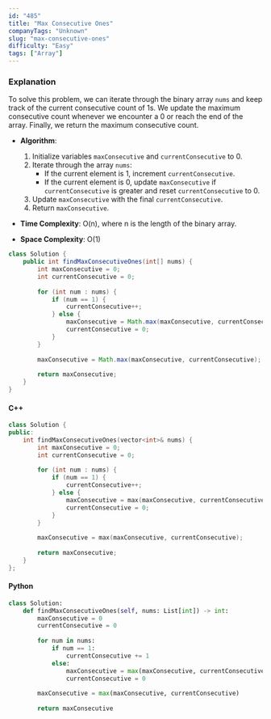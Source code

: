 ```yaml
---
id: "485"
title: "Max Consecutive Ones"
companyTags: "Unknown"
slug: "max-consecutive-ones"
difficulty: "Easy"
tags: ["Array"]
---
```


### Explanation

To solve this problem, we can iterate through the binary array `nums` and keep track of the current consecutive count of 1s. We update the maximum consecutive count whenever we encounter a 0 or reach the end of the array. Finally, we return the maximum consecutive count.

- **Algorithm**:
  1. Initialize variables `maxConsecutive` and `currentConsecutive` to 0.
  2. Iterate through the array `nums`:
     - If the current element is 1, increment `currentConsecutive`.
     - If the current element is 0, update `maxConsecutive` if `currentConsecutive` is greater and reset `currentConsecutive` to 0.
  3. Update `maxConsecutive` with the final `currentConsecutive`.
  4. Return `maxConsecutive`.

- **Time Complexity**: O(n), where n is the length of the binary array.
- **Space Complexity**: O(1)

```java
class Solution {
    public int findMaxConsecutiveOnes(int[] nums) {
        int maxConsecutive = 0;
        int currentConsecutive = 0;
        
        for (int num : nums) {
            if (num == 1) {
                currentConsecutive++;
            } else {
                maxConsecutive = Math.max(maxConsecutive, currentConsecutive);
                currentConsecutive = 0;
            }
        }
        
        maxConsecutive = Math.max(maxConsecutive, currentConsecutive);
        
        return maxConsecutive;
    }
}
```

#### C++
```cpp
class Solution {
public:
    int findMaxConsecutiveOnes(vector<int>& nums) {
        int maxConsecutive = 0;
        int currentConsecutive = 0;
        
        for (int num : nums) {
            if (num == 1) {
                currentConsecutive++;
            } else {
                maxConsecutive = max(maxConsecutive, currentConsecutive);
                currentConsecutive = 0;
            }
        }
        
        maxConsecutive = max(maxConsecutive, currentConsecutive);
        
        return maxConsecutive;
    }
};
```

#### Python
```python
class Solution:
    def findMaxConsecutiveOnes(self, nums: List[int]) -> int:
        maxConsecutive = 0
        currentConsecutive = 0
        
        for num in nums:
            if num == 1:
                currentConsecutive += 1
            else:
                maxConsecutive = max(maxConsecutive, currentConsecutive)
                currentConsecutive = 0
        
        maxConsecutive = max(maxConsecutive, currentConsecutive)
        
        return maxConsecutive
```